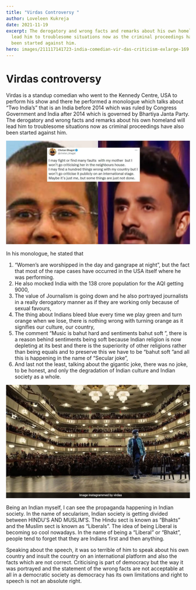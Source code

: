 ```yaml
---
title: "Virdas Controversy "
author: Loveleen Kukreja
date: 2021-11-19
excerpt: The derogatory and wrong facts and remarks about his own homeland will
  lead him to troublesome situations now as the criminal proceedings have also
  been started against him.
hero: images/211117141723-india-comedian-vir-das-criticism-exlarge-169.jpg
---
```

# Virdas controversy

Virdas is a standup comedian who went to the Kennedy Centre, USA to perform his show and there he performed a monologue which talks about “Two India’s” that is an India before 2014 which was ruled by Congress Government and India after 2014 which is governed by Bhartiya Janta Party. The derogatory and wrong facts and remarks about his own homeland will lead him to troublesome situations now as criminal proceedings have also been started against him.

![](images/vir-das-two-indias-chetan-bhagat-163729697116x9.webp)

In his monologue, he stated that 

1. “Women’s are worshipped in the day and gangrape at night”, but the fact that most of the rape cases have occurred in the USA itself where he was performing.
2. He also mocked India with the 138 crore population for the AQI getting 9000,
3. The value of Journalism is going down and he also portrayed journalists in a really derogatory manner as if they are working only because of sexual favours,
4. The thing about Indians bleed blue every time we play green and turn orange when we lose, there is nothing wrong with turning orange as it signifies our culture, our country,
5. The comment “Music is bahut hard and sentiments bahut soft ”, there is a reason behind sentiments being soft because Indian religion is now depleting at its best and there is the superiority of other religions rather than being equals and to preserve this we have to be “bahut soft ”and all this is happening in the name of “Secular joke”,
6. And last not the least, talking about the gigantic joke, there was no joke, to be honest, and only the degradation of Indian culture and Indian society as a whole.

![](images/hpftg578_vir-das-instagram-650_625x300_17_november_21.webp)

Being an Indian myself, I can see the propaganda happening in Indian society. In the name of secularism, Indian society is getting divided between HINDU’S AND MUSLIM’S. The Hindu sect is known as “Bhakts” and the Muslim sect is known as “Liberals”. The idea of being Liberal is becoming so cool nowadays. In the name of being a “Liberal” or “Bhakt”, people tend to forget that they are Indians first and then anything.

Speaking about the speech, it was so terrible of him to speak about his own country and insult the country on an international platform and also the facts which are not correct. Criticising is part of democracy but the way it was portrayed and the statement of the wrong facts are not acceptable at all in a democratic society as democracy has its own limitations and right to speech is not an absolute right.